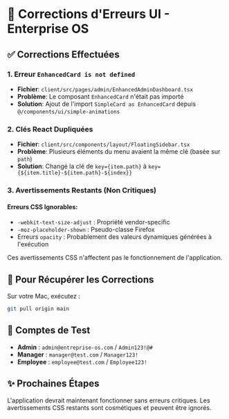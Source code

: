 # 🔧 Corrections d'Erreurs UI - Enterprise OS

## ✅ Corrections Effectuées

### 1. **Erreur `EnhancedCard is not defined`**
- **Fichier**: `client/src/pages/admin/EnhancedAdminDashboard.tsx`
- **Problème**: Le composant `EnhancedCard` n'était pas importé
- **Solution**: Ajout de l'import `SimpleCard as EnhancedCard` depuis `@/components/ui/simple-animations`

### 2. **Clés React Dupliquées**
- **Fichier**: `client/src/components/layout/FloatingSidebar.tsx`
- **Problème**: Plusieurs éléments du menu avaient la même clé (basée sur `path`)
- **Solution**: Changé la clé de `key={item.path}` à `key={${item.title}-${item.path}-${index}}`

### 3. **Avertissements Restants (Non Critiques)**

#### Erreurs CSS Ignorables:
- `-webkit-text-size-adjust` : Propriété vendor-specific
- `-moz-placeholder-shown` : Pseudo-classe Firefox
- Erreurs `opacity` : Probablement des valeurs dynamiques générées à l'exécution

Ces avertissements CSS n'affectent pas le fonctionnement de l'application.

## 📝 Pour Récupérer les Corrections

Sur votre Mac, exécutez :

```bash
git pull origin main
```

## 🚀 Comptes de Test

- **Admin** : `admin@entreprise-os.com` / `Admin123!@#`
- **Manager** : `manager@test.com` / `Manager123!`
- **Employee** : `employee@test.com` / `Employee123!`

## ✨ Prochaines Étapes

L'application devrait maintenant fonctionner sans erreurs critiques. Les avertissements CSS restants sont cosmétiques et peuvent être ignorés.